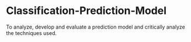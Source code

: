 # Classification-Prediction-Model
To analyze, develop and evaluate a prediction model and critically analyze the techniques used.
